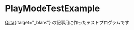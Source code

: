# PlayModeTestExample

[Qiita](https://qiita.com/rarudonet/items/da096529b7410a591843){:target="_blank"} の記事用に作ったテストプログラムです

